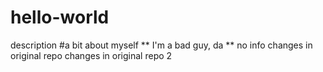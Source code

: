 # hello-world
description
#a bit about myself
** I'm a bad guy, da **
no info
changes in original repo
changes in original repo 2
